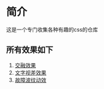 # 简介
这是一个专门收集各种有趣的css的仓库



## 所有效果如下
1. [交融效果](https://github.com/asdgjsad/playCSS/tree/main/%E4%BA%A4%E8%9E%8D%E6%95%88%E6%9E%9C)
2. [文字视差效果](https://github.com/asdgjsad/playCSS/tree/main/文字视察背景)
3. [故障波纹动效](https://github.com/asdgjsad/playCSS/tree/main/故障波纹动效)